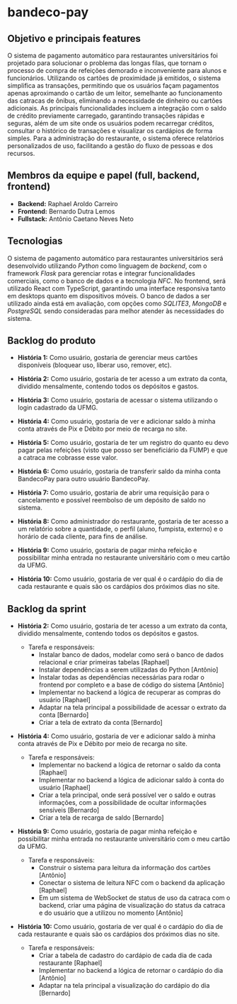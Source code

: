 # bandeco-pay

## Objetivo e principais features
O sistema de pagamento automático para restaurantes universitários foi projetado para solucionar o problema das longas filas, que tornam o processo de compra de refeições demorado e inconveniente para alunos e funcionários. Utilizando os cartões de proximidade já emitidos, o sistema simplifica as transações, permitindo que os usuários façam pagamentos apenas aproximando o cartão de um leitor, semelhante ao funcionamento das catracas de ônibus, eliminando a necessidade de dinheiro ou cartões adicionais. As principais funcionalidades incluem a integração com o saldo de crédito previamente carregado, garantindo transações rápidas e seguras, além de um site onde os usuários podem recarregar créditos, consultar o histórico de transações e visualizar os cardápios de forma simples. Para a administração do restaurante, o sistema oferece relatórios personalizados de uso, facilitando a gestão do fluxo de pessoas e dos recursos.

## Membros da equipe e papel (full, backend, frontend)
* **Backend:** Raphael Aroldo Carreiro
* **Frontend:** Bernardo Dutra Lemos
* **Fullstack:** Antônio Caetano Neves Neto

## Tecnologias 
O sistema de pagamento automático para restaurantes universitários será desenvolvido utilizando *Python* como linguagem de *backend*, com o framework *Flask* para gerenciar rotas e integrar funcionalidades comerciais, como o banco de dados e a tecnologia *NFC*. No frontend, será utilizado React com TypeScript, garantindo uma interface responsiva tanto em desktops quanto em dispositivos móveis. O banco de dados a ser utilizado ainda está em avaliação, com opções como *SQLITE3*, *MongoDB* e *PostgreSQL* sendo consideradas para melhor atender às necessidades do sistema.

## Backlog do produto

- **História 1:** Como usuário, gostaria de gerenciar meus cartões disponíveis (bloquear uso, liberar uso, remover, etc).

- **História 2:** Como usuário, gostaria de ter acesso a um extrato da conta, dividido mensalmente, contendo todos os depósitos e gastos.

- **História 3:** Como usuário, gostaria de acessar o sistema utilizando o login cadastrado da UFMG.

- **História 4:** Como usuário, gostaria de ver e adicionar saldo à minha conta através de Pix e Débito por meio de recarga no site.

 - **História 5:** Como usuário, gostaria de ter um registro do quanto eu devo pagar pelas refeições (visto que posso ser beneficiário da FUMP) e que a catraca me cobrasse esse valor.

- **História 6:** Como usuário, gostaria de transferir saldo da minha conta BandecoPay para outro usuário BandecoPay.

- **História 7:** Como usuário, gostaria de abrir uma requisição para o cancelamento e possível reembolso de um depósito de saldo no sistema.

- **História 8:** Como administrador do restaurante, gostaria de ter acesso a um relatório sobre a quantidade, o perfil (aluno, fumpista, externo) e o horário de cada cliente, para fins de análise.

- **História 9:** Como usuário, gostaria de pagar minha refeição e possibilitar minha entrada no restaurante universitário com o meu cartão da UFMG.

- **História 10:** Como usuário, gostaria de ver qual é o cardápio do dia de cada restaurante e quais são os cardápios dos próximos dias no site.


## Backlog da sprint

- **História 2:** Como usuário, gostaria de ter acesso a um extrato da conta, dividido mensalmente, contendo todos os depósitos e gastos.
  - Tarefa e responsáveis:
    - Instalar banco de dados, modelar como será o banco de dados relacional e criar primeiras tabelas [Raphael]
    - Instalar dependências a serem utilizadas do Python [Antônio]
    - Instalar todas as dependências necessárias para rodar o frontend por completo e a base de código do sistema [Antônio]
    - Implementar no backend a lógica de recuperar as compras do usuário [Raphael]
    - Adaptar na tela principal a possibilidade de acessar o extrato da conta [Bernardo]
    - Criar a tela de extrato da conta [Bernardo]

- **História 4:** Como usuário, gostaria de ver e adicionar saldo à minha conta através de Pix e Débito por meio de recarga no site.
  - Tarefa e responsáveis:
    - Implementar no backend a lógica de retornar o saldo da conta [Raphael]
    - Implementar no backend a lógica de adicionar saldo à conta do usuário [Raphael]
    - Criar a tela principal, onde será possível ver o saldo e outras informações, com a possibilidade de ocultar informações sensíveis [Bernardo]
    - Criar a tela de recarga de saldo [Bernardo]

- **História 9:** Como usuário, gostaria de pagar minha refeição e possibilitar minha entrada no restaurante universitário com o meu cartão da UFMG.
  - Tarefa e responsáveis:
    - Construir o sistema para leitura da informação dos cartões [Antônio]
    - Conectar o sistema de leitura NFC com o backend da aplicação [Raphael]
    - Em um sistema de WebSocket de status de uso da catraca com o backend, criar uma página de visualização do status da catraca e do usuário que a utilizou no momento [Antônio] 

- **História 10:** Como usuário, gostaria de ver qual é o cardápio do dia de cada restaurante e quais são os cardápios dos próximos dias no site.
  - Tarefa e responsáveis:
    - Criar a tabela de cadastro do cardápio de cada dia de cada restaurante [Raphael]
    - Implementar no backend a lógica de retornar o cardápio do dia [Antônio]
    - Adaptar na tela principal a visualização do cardápio do dia [Bernardo]

